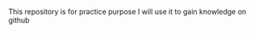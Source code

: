This repository is for practice purpose 
I will use it to gain knowledge on github

<!---
Vennimalairajak/Vennimalairajak is a ✨ special ✨ repository because its `README.md` (this file) appears on your GitHub profile.
You can click the Preview link to take a look at your changes.
--->
